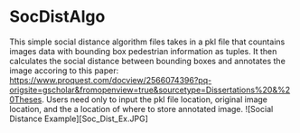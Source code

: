# SocDistAlgo

This simple social distance algorithm files takes in a pkl file that countains images data with bounding box pedestrian information as tuples. It then calculates the social distance between bounding boxes and annotates the image accoring to this paper: https://www.proquest.com/docview/2566074396?pq-origsite=gscholar&fromopenview=true&sourcetype=Dissertations%20&%20Theses. Users need only to input the pkl file location, original image location, and the a location of where to store annotated image. ![Social Distance Example][Soc_Dist_Ex.JPG]
